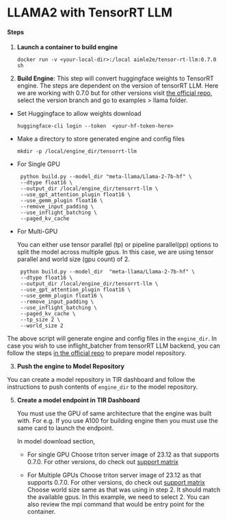 # LLAMA2 with TensorRT LLM
 
#### Steps
1. **Launch a container to build engine**
   ```
   docker run -v <your-local-dir>:/local aimle2e/tensor-rt-llm:0.7.0 sh
   ```



2. **Build Engine**: This step will convert huggingface weights to TensorRT engine. The steps are dependent on the version of tensorRT LLM. Here we are working with 0.7.0 but for other versions visit [the official repo](https://github.com/NVIDIA/TensorRT-LLM), select the version branch and go to examples > llama folder. 

- Set Huggingface to allow weights download 
  ```
  huggingface-cli login --token  <your-hf-token-here>
  ```

- Make a directory to store generated engine and config files

  ```
  mkdir -p /local/engine_dir/tensorrt-llm
  ```

- For Single GPU 

  ```
   python build.py --model_dir "meta-llama/Llama-2-7b-hf" \
   --dtype float16 \
   --output_dir /local/engine_dir/tensorrt-llm \
   --use_gpt_attention_plugin float16 \
   --use_gemm_plugin float16 \
   --remove_input_padding \
   --use_inflight_batching \
   --paged_kv_cache
  ```

- For Multi-GPU

  You can either use tensor parallel (tp) or pipeline parallel(pp) options to split the model across multiple gpus.   In this case, we are using tensor parallel and world size (gpu count) of 2. 

  ```
   python build.py --model_dir  "meta-llama/Llama-2-7b-hf" \
   --dtype float16 \
   --output_dir /local/engine_dir/tensorrt-llm \
   --use_gpt_attention_plugin float16 \
   --use_gemm_plugin float16 \
   --remove_input_padding \
   --use_inflight_batching \
   --paged_kv_cache \
   --tp_size 2 \
   --world_size 2
  ```

The above script will generate engine and config files in the `engine_dir`. In case you wish to use inflight_batcher from tensorRT LLM backend, you can follow the steps [in the official repo](https://github.com/triton-inference-server/tensorrtllm_backend) to prepare model repository. 

3. **Push the engine to Model Repository**

 You can create a model repository in TIR dashboard and follow the instructions to push contents of `engine_dir` to  the model repository. 

5. **Create a model endpoint in TIR Dashboard**

   You must use the GPU of same architecture that the engine was built with. For e.g. If you use A100 for building    engine then you must use the same card to launch the endpoint. 

   In model download section, 
   - For single GPU
     Choose triton server image of 23.12 as that supports 0.7.0. For other versions, do check out [support matrix](https://docs.nvidia.com/deeplearning/frameworks/support-matrix/)
     
   - For Multiple GPUs
     Choose triton server image of 23.12 as that supports 0.7.0. For other versions, do check out [support matrix](https://docs.nvidia.com/deeplearning/frameworks/support-matrix/)
     Choose world size same as that was using in step 2. It should match the available gpus. In this example, we need to select 2. 
     You can also review the mpi command that would be entry point for the container. 
